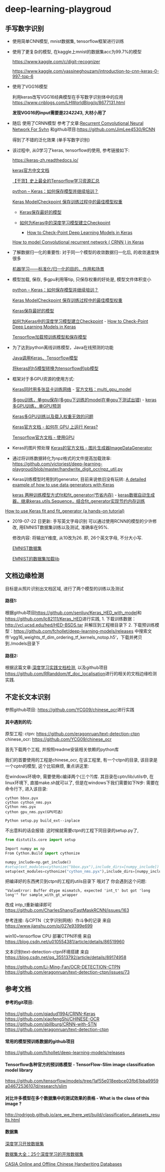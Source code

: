 # deep-learning-playgroud

## 手写数字识别
* 使用简单CNN模型, mnist数据集, tensorflow框架进行训练

* 使用了更复杂的模型, 在kaggle上mnist的数据集acc为99.7%的模型
  
	<https://www.kaggle.com/c/digit-recognizer>

	<https://www.kaggle.com/yassineghouzam/introduction-to-cnn-keras-0-997-top-6>


* 使用了VGG16模型
  
	利用keras改写VGG16经典模型在手写数字识别体中的应用<https://www.cnblogs.com/LHWorldBlog/p/8677131.html>

	**发现VGG16的input需要是224*224*3, 大材小用了**

* 随后 使用了CRNN模型
	参考了文章:[Recurrent Convolutional Neural Network For Svhn](https://jimlee4530.github.io/Recurrent%20Convolutional%20Neural%20Network%20for%20SVHN)
	和github项目:<https://github.com/JimLee4530/RCNN>

	得到了不错的泛化效果 (单手写数字识别)

* 该过程中, 从0学习了keras, tensorflow的使用, 参考链接如下:

	<https://keras-zh.readthedocs.io/>

	[keras官方中文文档](https://keras.io/zh/)

	[【干货】史上最全的Tensorflow学习资源汇总](https://zhuanlan.zhihu.com/p/35515805)
	
	[python – Keras：如何保存模型并继续培训？](https://codeday.me/bug/20180921/257413.html)

	[Keras ModelCheckpoint 保存训练过程中的最佳模型权重](https://blog.csdn.net/qq_27871973/article/details/84955977)

	- [Keras保存最好的模型](https://www.jianshu.com/p/0711f9e54dd2)

	- [如何为Keras中的深度学习模型建立Checkpoint](https://cloud.tencent.com/developer/article/1049579)

    	- [How to Check-Point Deep Learning Models in Keras](https://machinelearningmastery.com/check-point-deep-learning-models-keras/)

	[How to model Convolutional recurrent network ( CRNN ) in Keras](https://stackoverflow.com/questions/48356464/how-to-model-convolutional-recurrent-network-crnn-in-keras?rq=1)

* 了解数据归一化的重要性: 对于同一个模型的收敛数据归一化后, 的收敛速度快很多

	[机器学习——标准化/归一化的目的、作用和场景](https://blog.csdn.net/zenghaitao0128/article/details/78361038)

* 模型加载, 保存, 多gpu利用等tip, 只保存权重的好处是, 模型文件体积变小

	[python – Keras：如何保存模型并继续培训？](https://codeday.me/bug/20180921/257413.html)

	[Keras ModelCheckpoint 保存训练过程中的最佳模型权重](https://blog.csdn.net/qq_27871973/article/details/84955977)

	[Keras保存最好的模型](https://www.jianshu.com/p/0711f9e54dd2)

	[如何为Keras中的深度学习模型建立Checkpoint](https://cloud.tencent.com/developer/article/1049579)
    	- [How to Check-Point Deep Learning Models in Keras](https://machinelearningmastery.com/check-point-deep-learning-models-keras/)

	[Tensorflow加载预训练模型和保存模型](https://yq.aliyun.com/articles/567023)

* 为了达到python离线训练模型，Java在线预测的功能
 
	[Java调用Keras、Tensorflow模型](https://www.jianshu.com/p/0016a34c82c8)

	[将keras的h5模型转换为tensorflow的pb模型](https://blog.csdn.net/u010159842/article/details/84481478)

* 框架对于多GPU资源的使用方式:

	[Keras同时用多张显卡训练网络](https://www.jianshu.com/p/db0ba022936f)
    	- [官方文档：multi_gpu_model](https://keras.io/utils/#multi_gpu_model)

	[多gpu训练，单gpu保存(多gpu下训练的model在单gpu下测试出错)](https://github.com/YCG09/chinese_ocr/issues/94)
    	- [keras 多GPU训练，单GPU预测](https://www.codeleading.com/article/231257812/)

	[Keras多GPU训练以及载入权重无效的问题](https://blog.csdn.net/DumpDoctorWang/article/details/84099022)

	[Keras官方文档 - 如何在 GPU 上运行 Keras?](https://keras.io/zh/getting-started/faq/#how-can-i-run-a-keras-model-on-multiple-gpus)

	[Tensorflow官方文档 - 使用GPU](https://www.tensorflow.org/guide/using_gpu)

* Keras的图片预处理
[Keras的官方文档 - 图片生成器ImageDataGenerator](https://keras-cn.readthedocs.io/en/latest/preprocessing/image/)

* 通过将训练数据转化为npz格式的文件提高加载效率:
<https://github.com/victoriest/deep-learning-playgroud/blob/master/handwrite_digit_ocr/npz_util.py>

* Keras训练模型时用到的generator, 目前来说依旧没有玩转:
	[A detailed example of how to use data generators with Keras](https://stanford.edu/~shervine/blog/keras-how-to-generate-data-on-the-fly)

	[keras 两种训练模型方式fit和fit_generator(节省内存)](https://blog.csdn.net/u011311291/article/details/79900060)
    	- [keras数据自动生成器，继承keras.utils.Sequence，结合fit_generator实现节约内存训练](https://blog.csdn.net/u011311291/article/details/80991330)

[How to use Keras fit and fit_generator (a hands-on tutorial)](https://www.pyimagesearch.com/2018/12/24/how-to-use-keras-fit-and-fit_generator-a-hands-on-tutorial/)


* 2019-07-22 日更新: 手写英文字母识别
    可以通过使用RCNN的模型的少许修改, 用EMNIST数据集训练以及测试, 准确率在95%.
    
    修改内容: 将输出Y维度, 从10改为26. 即, 26个英文字母, 不分大小写.
     
    [EMNIST数据集](https://www.nist.gov/node/1298471/emnist-dataset)

    [EMNIST的数据集加载lib](https://pypi.org/project/emnist/)


## 文档边缘检测
目标是从照片识别出文档区域, 进行了两个模型的训练以及测试
#### 路径1:
根据github项目<https://github.com/senliuy/Keras_HED_with_model>和<https://github.com/lc82111/Keras_HED>进行实践, 
	1. 下载训练数据：<http://vcl.ucsd.edu/hed/HED-BSDS.tar> 并解压到工程根目录下
	2. 下载预训练模型：<https://github.com/fchollet/deep-learning-models/releases> 中搜索文件’vgg16_weights_tf_dim_ordering_tf_kernels_notop.h5‘，下载并拷贝到./models目录下


#### 路径2:
根据这篇文章:[深度学习实践文档检测](https://zhuanlan.zhihu.com/p/56336225), 以及github项目<https://github.com/RRanddom/tf_doc_localisation>进行的相关的文档边缘检测实践.

## 不定长文本识别
参照github项目: <https://github.com/YCG09/chinese_ocr>进行实践
#### 其中遇到的坑:
原型工程:
ctpn: <https://github.com/eragonruan/text-detection-ctpn>
chinese_ocr: <https://github.com/YCG09/chinese_ocr>

首先下载两个工程, 并按照readme安装相关依赖的python库

我们的首要使用的工程是chinese_ocr, 
在该工程里, 有一个ctpn的目录, 该目录是一个cptn的模型, 这个比较麻烦, 重点讲这里:

在windows环境中, 需要使用c编译两个(三个?)库. 
其目录在cptn/lib/utils中, 在linux环境下, 直接make.sh就可以了, 但是在windows下我们需要如下N步:
需要在命令行下, 进入该目录:
```
cython bbox.pyx
cython cython_nms.pyx
Cython nms.pyx
cython gpu_nms.pyx(GPU可选)

Python setup.py build_ext--inplace
```

不出意料的话会报错:
这时候就需要ctpn的工程下同目录的setup.py了, 
``` python
from distutils.core import setup

Import numpy as np
From Cython.Build import cythonize

numpy_include=np.get_include()
#setup(ext_modules=cythonize("bbox.pyx"),include_dirs=[numpy_include])
setup(ext_modules=cythonize("cython_nms.pyx"),include_dirs=[numpy_include])
```

把编译好的东西拷贝到ctpn的工程的utils目录下
哦对了 你会遇到这个问题:
```
"ValueError: Buffer dtype mismatch, expected 'int_t' but got 'long long'" for sample_with_gt_wrapper 
```
改成 intp_t重新编译即可
<https://github.com/CharlesShang/FastMaskRCNN/issues/163>

参考连接:
与CPTN（文字识别网络）作斗争的记录
来自 <https://www.jianshu.com/p/027e9399e699> 

win10+tensorflow CPU 部署CTPN环境
来自 <https://blog.csdn.net/u010554381/article/details/86519960> 

文本识别text-detection-ctpn环境搭建
来自 <https://blog.csdn.net/qq_35513792/article/details/89174958> 

<https://github.com/Li-Ming-Fan/OCR-DETECTION-CTPN>
<https://github.com/eragonruan/text-detection-ctpn/issues/73>



## 参考文档

#### 参考的git项目:
<https://github.com/qjadud1994/CRNN-Keras>
<https://github.com/xiaofengShi/CHINESE-OCR>
<https://github.com/sbillburg/CRNN-with-STN>
<https://github.com/eragonruan/text-detection-ctpn>

#### 常用的模型预训练数据的github项目
<https://github.com/fchollet/deep-learning-models/releases>

#### Tensorflow各种官方的预训练模型 - TensorFlow-Slim image classification model library
<https://github.com/tensorflow/models/tree/1af55e018eebce03fb61bba9959a04672536107d/research/slim>

#### 对比许多模型在多个数据集中的测试效果的表格 - What is the class of this image ?
<http://rodrigob.github.io/are_we_there_yet/build/classification_datasets_results.html>

#### 数据集

[深度学习开放数据集](https://deeplearning4j.org/cn/opendata#%E6%B7%B1%E5%BA%A6%E5%AD%A6%E4%B9%A0%E5%BC%80%E6%94%BE%E6%95%B0%E6%8D%AE%E9%9B%86)

[数据集大全：25个深度学习的开放数据集](https://zhuanlan.zhihu.com/p/35399323)

[CASIA Online and Offline Chinese Handwriting Databases](http://www.nlpr.ia.ac.cn/databases/handwriting/Download.html)

